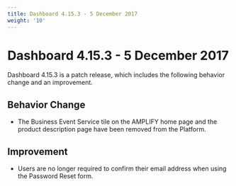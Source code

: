 ```yaml
---
title: Dashboard 4.15.3 - 5 December 2017
weight: '10'
---
```


# Dashboard 4.15.3 - 5 December 2017

Dashboard 4.15.3 is a patch release, which includes the following behavior change and an improvement.

## Behavior Change

* The Business Event Service tile on the AMPLIFY home page and the product description page have been removed from the Platform.

## Improvement

* Users are no longer required to confirm their email address when using the Password Reset form.
